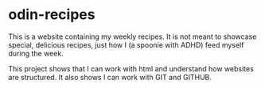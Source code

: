 # odin-recipes

This is a website containing my weekly recipes. It is not meant to showcase special, delicious recipes, just how I (a spoonie with ADHD) feed myself during the week.

This project shows that I can work with html and understand how websites are structured. It also shows I can work with GIT and GITHUB.
